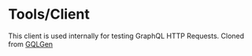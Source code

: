 # Tools/Client

This client is used internally for testing GraphQL HTTP Requests. Cloned from [GQLGen](https://github.com/99designs/gqlgen/tree/master/client)
